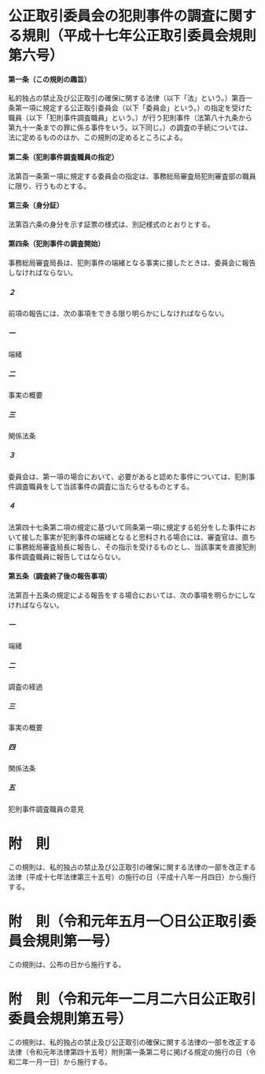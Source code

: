 # 公正取引委員会の犯則事件の調査に関する規則（平成十七年公正取引委員会規則第六号）
#### 第一条（この規則の趣旨）
私的独占の禁止及び公正取引の確保に関する法律（以下「法」という。）第百一条第一項に規定する公正取引委員会（以下「委員会」という。）の指定を受けた職員（以下「犯則事件調査職員」という。）が行う犯則事件（法第八十九条から第九十一条までの罪に係る事件をいう。以下同じ。）の調査の手続については、法に定めるもののほか、この規則の定めるところによる。
#### 第二条（犯則事件調査職員の指定）
法第百一条第一項に規定する委員会の指定は、事務総局審査局犯則審査部の職員に限り、行うものとする。
#### 第三条（身分証）
法第百六条の身分を示す証票の様式は、別記様式のとおりとする。
#### 第四条（犯則事件の調査開始）
事務総局審査局長は、犯則事件の端緒となる事実に接したときは、委員会に報告しなければならない。
##### ２
前項の報告には、次の事項をできる限り明らかにしなければならない。
##### 一
端緒
##### 二
事実の概要
##### 三
関係法条
##### ３
委員会は、第一項の場合において、必要があると認めた事件については、犯則事件調査職員をして当該事件の調査に当たらせるものとする。
##### ４
法第四十七条第二項の規定に基づいて同条第一項に規定する処分をした事件において接した事実が犯則事件の端緒となると思料される場合には、審査官は、直ちに事務総局審査局長に報告し、その指示を受けるものとし、当該事実を直接犯則事件調査職員に報告してはならない。
#### 第五条（調査終了後の報告事項）
法第百十五条の規定による報告をする場合においては、次の事項を明らかにしなければならない。
##### 一
端緒
##### 二
調査の経過
##### 三
事実の概要
##### 四
関係法条
##### 五
犯則事件調査職員の意見
# 附　則
この規則は、私的独占の禁止及び公正取引の確保に関する法律の一部を改正する法律（平成十七年法律第三十五号）の施行の日（平成十八年一月四日）から施行する。
# 附　則（令和元年五月一〇日公正取引委員会規則第一号）
この規則は、公布の日から施行する。
# 附　則（令和元年一二月二六日公正取引委員会規則第五号）
この規則は、私的独占の禁止及び公正取引の確保に関する法律の一部を改正する法律（令和元年法律第四十五号）附則第一条第二号に掲げる規定の施行の日（令和二年一月一日）から施行する。
